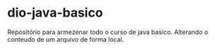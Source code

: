 # dio-java-basico
Repositório para armezenar todo o curso de java basico.
Alterando o conteudo de um arquivo de forma local.
